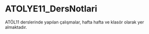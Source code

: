 # ATOLYE11_DersNotlari
 ATÖL11 derslerinde yapılan çalışmalar, hafta hafta ve klasör olarak yer almaktadır.
